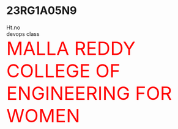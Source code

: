# 23RG1A05N9
Ht.no
</br>
devops class
</br>
<font color="red" size=12>MALLA REDDY COLLEGE OF ENGINEERING FOR WOMEN </font>
